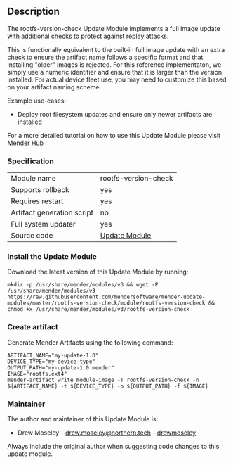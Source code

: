 ## Description

The rootfs-version-check Update Module implements a full image update with additional checks to protect against replay attacks.

This is functionally equivalent to the built-in full image update with an extra check to ensure the artifact name follows a specific
format and that installing "older" images is rejected.  For this reference implementaton, we simply use a numeric identifier and ensure
that it is larger than the version installed.  For actual device fleet use, you may need to customize this based on your artifact
naming scheme.

Example use-cases:
* Deploy root filesystem updates and ensure only newer artifacts are installed

For a more detailed tutorial on how to use this Update Module please visit [Mender Hub](https://hub.mender.io/t/rootfs-version-check/)

### Specification

|||
| --- | --- |
|Module name| rootfs-version-check |
|Supports rollback|yes|
|Requires restart|yes|
|Artifact generation script|no|
|Full system updater|yes|
|Source code|[Update Module](https://github.com/mendersoftware/mender-update-modules/tree/master/rootfs-version-check/module/rootfs-version-check)|

### Install the Update Module

Download the latest version of this Update Module by running:

    mkdir -p /usr/share/mender/modules/v3 && wget -P /usr/share/mender/modules/v3 https://raw.githubusercontent.com/mendersoftware/mender-update-modules/master/rootfs-version-check/module/rootfs-version-check && chmod +x /usr/share/mender/modules/v3/rootfs-version-check

### Create artifact

Generate Mender Artifacts using the following command:

    ARTIFACT_NAME="my-update-1.0"
    DEVICE_TYPE="my-device-type"
    OUTPUT_PATH="my-update-1.0.mender"
    IMAGE="rootfs.ext4"
    mender-artifact write module-image -T rootfs-version-check -n ${ARTIFACT_NAME} -t ${DEVICE_TYPE} -o ${OUTPUT_PATH} -f ${IMAGE}

### Maintainer

The author and maintainer of this Update Module is:

- Drew Moseley - <drew.moseley@northern.tech> - [drewmoseley](https://github.com/drewmoseley)

Always include the original author when suggesting code changes to this update module.
